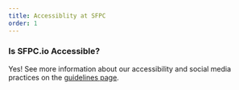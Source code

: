 ```yaml
---
title: Accessiblity at SFPC
order: 1
---
```


### Is SFPC.io Accessible?

Yes! See more information about our accessibility and social media practices on the <a class="guidelines" href="/guidelines/"> guidelines page</a>.
